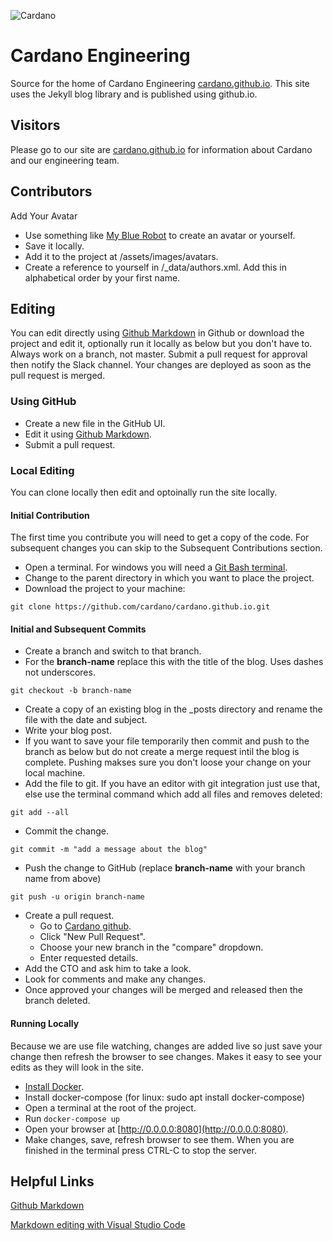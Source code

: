 ![Cardano](https://cardano.github.io/assets/images/cardano-logo.svg)

# Cardano Engineering
Source for the home of Cardano Engineering [cardano.github.io](https://cardano.github.io).  This site uses the Jekyll blog library and is published using github.io.

## Visitors
Please go to our site are [cardano.github.io](https://cardano.github.io) for information about Cardano and our engineering team.

## Contributors
Add Your Avatar
* Use something like [My Blue Robot](https://mybluerobot.com/create-your-own-avatar/) to create an avatar or yourself.
* Save it locally.
* Add it to the project at /assets/images/avatars.
* Create a reference to yourself in /_data/authors.xml.  Add this in alphabetical order by your first name.

## Editing
You can edit directly using [Github Markdown](https://help.github.com/categories/writing-on-github/) in Github or download the project and edit it, optionally run it locally as below but you don't have to.  Always work on a branch, not master.  Submit a pull request for approval then notify the Slack channel.  Your changes are deployed as soon as the pull request is merged.

### Using GitHub
* Create a new file in the GitHub UI.
* Edit it using [Github Markdown](https://help.github.com/categories/writing-on-github/).
* Submit a pull request.

### Local Editing
You can clone locally then edit and optoinally run the site locally.

#### Initial Contribution
The first time you contribute you will need to get a copy of the code.  For subsequent changes you can skip to the Subsequent Contributions section.
* Open a terminal.  For windows you will need a [Git Bash terminal](https://git-scm.com/).
* Change to the parent directory in which you want to place the project.
* Download the project to your machine:
```shell
git clone https://github.com/cardano/cardano.github.io.git
```
#### Initial and Subsequent Commits
* Create a branch and switch to that branch.   
* For the **branch-name** replace this with the title of the blog.  Uses dashes not underscores.
```shell
git checkout -b branch-name
```
* Create a copy of an existing blog in the \_posts directory and rename the file with the date and subject.
* Write your blog post. 
* If you want to save your file temporarily then commit and push to the branch as below but do not create a merge request intil the blog is complete.  Pushing makses sure you don't loose your change on your local machine.
* Add the file to git.  If you have an editor with git integration just use that, else use the terminal command which add all files and removes deleted:
```shell
git add --all
```
* Commit the change.
```shell
git commit -m "add a message about the blog"
```
* Push the change to GitHub (replace **branch-name** with your branch name from above)
```shell
git push -u origin branch-name
```
* Create a pull request.
  * Go to [Cardano github](https://github.com/cardano/cardano.github.io).
  * Click "New Pull Request".
  * Choose your new branch in the "compare" dropdown.
  * Enter requested details.
* Add the CTO and ask him to take a look.
* Look for comments and make any changes.
* Once approved your changes will be merged and released then the branch deleted.

#### Running Locally
Because we are use file watching, changes are added live so just save your change then refresh the browser to see changes.  Makes it easy to see your edits as they will look in the site.
* [Install Docker](https://docs.docker.com/engine/installation/). 
* Install docker-compose (for linux: sudo apt install docker-compose)
* Open a terminal at the root of the project.
* Run `docker-compose up`
* Open your browser at [http://0.0.0.0:8080](http://0.0.0.0:8080).
* Make changes, save, refresh browser to see them.
When you are finished in the terminal press CTRL-C to stop the server.

## Helpful Links
[Github Markdown](https://help.github.com/categories/writing-on-github/)

[Markdown editing with Visual Studio Code](https://code.visualstudio.com/Docs/languages/markdown)
